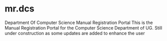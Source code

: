 # mr.dcs
Department Of Computer Science Manual Registration Portal
This is the Manual Registration Portal for the Computer Science Department of UG.
Still under construction as some updates are added to enhance the user 
